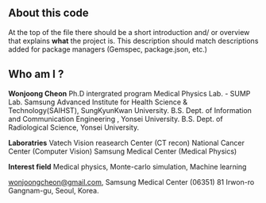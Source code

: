 ## About this code

At the top of the file there should be a short introduction and/ or overview that explains **what** the project is. This description should match descriptions added for package managers (Gemspec, package.json, etc.)

## Who am I ?

**Wonjoong Cheon**
Ph.D intergrated program
Medical Physics Lab. - SUMP Lab.
Samsung Advanced Institute for Health Science & Technology(SAIHST), SungKyunKwan University.
B.S. Dept. of Information and Communication Engineering , Yonsei University.
B.S. Dept. of Radiological Science, Yonsei University.

**Laboratries**
Vatech Vision reasearch Center (CT recon)
National Cancer Center (Computer Vision)
Samsung Medical Center (Medical Physics)

**Interest field**
Medical physics, Monte-carlo simulation, Machine learning

wonjoongcheon@gmail.com, 
Samsung Medical Center (06351) 81 Irwon-ro Gangnam-gu, Seoul, Korea.
